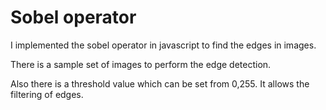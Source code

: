 # Sobel operator

I implemented the sobel operator in javascript to find the edges in images. 

There is a sample set of images to perform the edge detection. 

Also there is a threshold value which can be set from 0,255. It allows the filtering of edges. 
